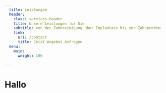 ```yaml
---
  title: Leistungen
  header:
    class: services-header
    title: Unsere Leistungen für Sie
    subtitle: von der Zahnreinigung über Implantate bis zur Zahnprothese
    link:
      uri: /contact
      title: Jetzt Angebot Anfragen
  menu:
    main:
      weight: 100

---
```

# Hallo
